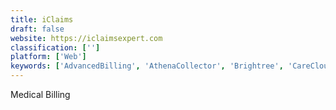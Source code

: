 ```yaml
---
title: iClaims
draft: false 
website: https://iclaimsexpert.com
classification: ['']
platform: ['Web']
keywords: ['AdvancedBilling', 'AthenaCollector', 'Brightree', 'CareCloud', 'Concierge']
---
```

Medical Billing